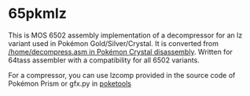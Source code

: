 # 65pkmlz

This is MOS 6502 assembly implementation of a decompressor for an lz variant used in Pokémon Gold/Silver/Crystal. It is converted from [/home/decompress.asm in Pokémon Crystal disassembly](https://github.com/pret/pokecrystal/blob/master/home/decompress.asm). Written for 64tass assembler with a compatibility for all 6502 variants.

For a compressor, you can use lzcomp provided in the source code of Pokémon Prism or gfx.py in [poketools](https://github.com/pret/pokemon-reverse-engineering-tools)
